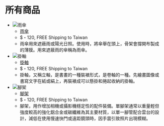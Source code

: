 # 所有商品
<div class="ironlistgrid" markdown>

* ![雨傘](http://rndimg.com/ImageStore/OilPaintingBlue/50x50_OilPaintingBlue_b38ee2f0e0cd41d3b8e2ede12f52fdce.jpg)
  * [雨傘](younlightcc1203)
  * $・120, FREE Shipping to Taiwan
  * 雨傘用來遮蔽雨或陽光日照。使用時，將傘舉在頭上，骨架會撐開布製成的薄膜。用來遮蔽雨的傘稱為雨傘。
* ![掛軸](http://rndimg.com/ImageStore/OilPaintingGreen/50x50_OilPaintingGreen_0ae2164ecee744499c32cb4207b20088.jpg)
  * [掛軸](younlightcc1304)
  * $・120, FREE Shipping to Taiwan
  * 掛軸，又稱立軸，是書畫的一種裝裱形式，是卷軸的一種。先繪畫圖像或書寫文字在紙或絹上，再裝裱成可以懸掛和捲起收納的掛軸。
* ![腳架](http://rndimg.com/ImageStore/OilPaintingRedReal/50x50_OilPaintingRedReal_63433f796d5b4ee7ad0c2caad796c53c.jpg)
  * [腳架](younlightcc1405)
  * $・120, FREE Shipping to Taiwan
  * 腳架，用作增加相機或攝影機穩定性的配件裝備。單腳架通常以重量輕但強度較高的強化鋁合金或碳纖維為其主要材質，以單一腳管配合雲台的設計，減低在使用慢速快門或遠距鏡頭時，因手震引致照片出現模糊。

</div>
<template>
<div style="box-shadow: rgba(0, 0, 0, 0.14) 0px 2px 2px 0px, rgba(0, 0, 0, 0.12) 0px 1px 5px 0px, rgba(0, 0, 0, 0.2) 0px 3px 1px -2px;flex: 1 200px;margin: 10px;"><div style="position: relative;max-height: 100px;"><img src="http://rndimg.com/ImageStore/OilPaintingBlue/50x50_OilPaintingBlue_b38ee2f0e0cd41d3b8e2ede12f52fdce.jpg" style="width: 100%;height: 100%;"><div style="position: absolute;bottom: 0;padding: 5%;font-size: 30px;mix-blend-mode: difference;color: grey;">雨傘</div></div><div style="padding: 16px;font-size: 16px;"><div style="font-size: 26px;">雨傘</div><div style="height: 17px;"><svg viewBox="0 0 24 24" preserveAspectRatio="xMidYMid meet" focusable="false" style="pointer-events: none;display: block;height: 100%;"><g><path d="M12 17.27L18.18 21l-1.64-7.03L22 9.24l-7.19-.61L12 2 9.19 8.63 2 9.24l5.46 4.73L5.82 21z" fill="#ffc107"></path></g></svg></div><p style="font-family: sans-serif;margin: 14px 0;">$・Made in China</p><p style="color: #757575;margin: 14px 0;">雨傘用來遮蔽雨或陽光日照。使用時，將傘舉在頭上，骨架會撐開布製成的薄膜。用來遮蔽雨的傘稱為雨傘。</p></div><div style="padding: 5px 20px;border-top: 1px solid lightgrey;"><button style="font-size: 16px;padding: 9px 34px;border: none;outline: none;transition: .2s;margin: 5px;">分享</button><button style="font-size: 16px;padding: 9px 15px;border: none;outline: none;transition: .2s;margin: 5px;">立即購買！</button></div></div>
</template>
